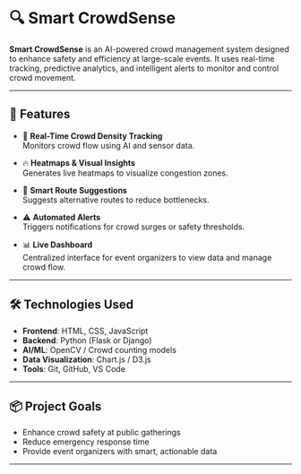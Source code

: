 # 🔍 Smart CrowdSense

**Smart CrowdSense** is an AI-powered crowd management system designed to enhance safety and efficiency at large-scale events. It uses real-time tracking, predictive analytics, and intelligent alerts to monitor and control crowd movement.

---

## 🚀 Features

- 📍 **Real-Time Crowd Density Tracking**  
  Monitors crowd flow using AI and sensor data.

- 🔥 **Heatmaps & Visual Insights**  
  Generates live heatmaps to visualize congestion zones.

- 🚦 **Smart Route Suggestions**  
  Suggests alternative routes to reduce bottlenecks.

- ⚠️ **Automated Alerts**  
  Triggers notifications for crowd surges or safety thresholds.

- 📊 **Live Dashboard**  
  Centralized interface for event organizers to view data and manage crowd flow.

---

## 🛠️ Technologies Used

- **Frontend**: HTML, CSS, JavaScript  
- **Backend**: Python (Flask or Django)  
- **AI/ML**: OpenCV / Crowd counting models  
- **Data Visualization**: Chart.js / D3.js  
- **Tools**: Git, GitHub, VS Code

---

## 📦 Project Goals

- Enhance crowd safety at public gatherings  
- Reduce emergency response time  
- Provide event organizers with smart, actionable data

---
